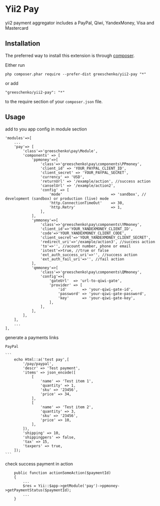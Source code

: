 Yii2 Pay
========
yii2 payment aggregator includes a PayPal, Qiwi, YandexMoney, Visa and Mastercard

Installation
------------

The preferred way to install this extension is through [composer](http://getcomposer.org/download/).

Either run

```
php composer.phar require --prefer-dist greeschenko/yii2-pay "*"
```

or add

```
"greeschenko/yii2-pay": "*"
```

to the require section of your `composer.json` file.


Usage
-----

add to you app config in module section

```
'modules'=>[
    ...
    'pay'=> [
        'class'=>'greeschenko\pay\Module',
        'components' => [
            'ppmoney'=>[
                'class'=>'greeschenko\pay\components\PPmoney',
                'client_id' => 'YOUR_PAYPAL_CLIENT_ID',
                'client_secret' => 'YOUR_PAYPAL_SECRET',
                'currency' => 'USD',
                'returnUrl' => '/example/action', //success action
                'canselUrl' => '/example/action2',
                'config' => [
                    'mode'                      => 'sandbox', // development (sandbox) or production (live) mode
                    'http.ConnectionTimeOut'    => 30,
                    'http.Retry'                => 1,
                ],
            ],
            'ymmoney'=>[
                'class'=>'greeschenko\pay\components\YMmoney',
                'client_id'=>'YOUR_YANDEXMONEY_CLIENT_ID',
                'code'=>'YOUR_YANDEXMONEY_CLIENT_CODE',
                'client_secret'=>'YOUR_YANDEXMONEY_CLIENT_SECRET',
                'redirect_uri'=>'/example/action3', //success action
                'to'=>'', //acount number, phone or email
                'istest'=>true, //true or false
                'ext_auth_success_uri'=>'', //success action
                'ext_auth_fail_uri'=>'', //fail action
            ],
            'qmmoney'=>[
                'class'=>'greeschenko\pay\components\QMmoney',
                'config'=>[
                    'gateUrl'  => 'url-to-qiwi-gate',
                    'provider' => [
                        'id'       => 'your-qiwi-gate-id',
                        'password' => 'your-qiwi-gate-password',
                        'key'      => 'your-qiwi-gate-key',
                    ],
                ],
            ],
        ],
    ],
    ...
],
```

generate a payments links

    PayPal

    ```
        echo Html::a('test pay',[
            '/pay/paypal',
            'descr' => 'Test payment',
            'items' => json_encode([
                [
                    'name' => 'Test item 1',
                    'quantity' => 1,
                    'sku' => '23456',
                    'price' => 34,
                ],
                [
                    'name' => 'Test item 2',
                    'quantity' => 3,
                    'sku' => '23456',
                    'price' => 10,
                ],
            ]),
            'shipping' => 10,
            'shippingpers' => false,
            'tax' => 15,
            'taxpers' => true,
        ]);
    ```

check success payment in action

```
    public function actionSomeAction($paymentId)
    {
        ...
        $res = Yii::$app->getModule('pay')->ppmoney->getPaymentStatus($paymentId);
        ...
    }
```
